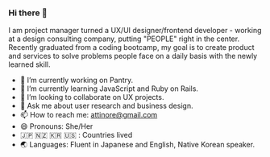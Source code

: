 ### Hi there 👋
I am project manager turned a UX/UI designer/frontend developer - working at a design consulting company, putting "PEOPLE" right in the center. Recently graduated from a coding bootcamp, my goal is to create product and services to solve problems people face on a daily basis with the newly learned skill. 

- 🔭 I’m currently working on Pantry.
- 🌱 I’m currently learning JavaScript and Ruby on Rails.
- 👯 I’m looking to collaborate on UX projects.
- 💬 Ask me about user research and business design.
- 📫 How to reach me: attinore@gmail.com
- 😄 Pronouns: She/Her
- 🇯🇵 🇳🇿 🇰🇷 🇺🇸 : Countries lived
- 🌏 Languages: Fluent in Japanese and English, Native Korean speaker.

<!--
**attinore/attinore** is a ✨ _special_ ✨ repository because its `README.md` (this file) appears on your GitHub profile.
